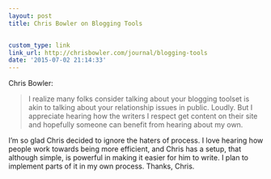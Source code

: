 ```yaml
---
layout: post
title: Chris Bowler on Blogging Tools


custom_type: link
link_url: http://chrisbowler.com/journal/blogging-tools
date: '2015-07-02 21:14:33'
---
```

Chris Bowler:

> I realize many folks consider talking about your blogging toolset is akin to talking about your relationship issues in public. Loudly. But I appreciate hearing how the writers I respect get content on their site and hopefully someone can benefit from hearing about my own.

I’m so glad Chris decided to ignore the haters of process. I love hearing how people work towards being more efficient, and Chris has a setup, that although simple, is powerful in making it easier for him to write. I plan to implement parts of it in my own process. Thanks, Chris.
